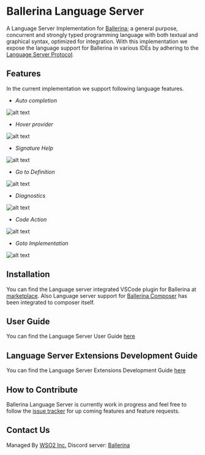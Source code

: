 # Ballerina Language Server

A Language Server Implementation for [Ballerina](https://ballerina.io/); a general purpose, concurrent and strongly typed programming language with both textual and graphical syntax, optimized for integration. With this implementation we expose the language support for Ballerina in various IDEs by adhering to the [Language Server Protocol](https://microsoft.github.io/language-server-protocol/).

## Features
In the current implementation we support following language features.
 * *Auto completion*
 
 ![alt text](./docs/images/endpointActions.gif?raw=true "Auto Completion")
 * *Hover provider*
 
 ![alt text](./docs/images/hover.gif?raw=true "Hover Provider")
 * *Signature Help*
 
 ![alt text](./docs/images/SignatureHelp.gif?raw=true "Signature Help")
 * *Go to Definition*
 
 ![alt text](./docs/images/GotoDef.gif?raw=true "Go to Definition")
 * *Diagnostics*
 
 ![alt text](./docs/images/semanticsAndSyntactics.gif?raw=true "Diagnostics")
  * *Code Action*
  
  ![alt text](./docs/images/addImport.gif?raw=true "Code Action")
  * *Goto Implementation*
  
  ![alt text](./docs/images/gotoImplementation.gif?raw=true "Goto Implementation")
 
## Installation
You can find the Language server integrated VSCode plugin for Ballerina at [marketplace](https://marketplace.visualstudio.com/items?itemName=ballerina.ballerina). Also Language server support for [Ballerina Composer](https://github.com/ballerina-platform/ballerina-lang/tree/master/composer) has been integrated to composer itself.

## User Guide
You can find the Language Server User Guide [here](https://github.com/ballerina-platform/ballerina-lang/blob/master/language-server/docs/UserGuide.md)

## Language Server Extensions Development Guide
You can find the Language Server Extensions Development Guide [here](https://github.com/ballerina-platform/ballerina-lang/blob/master/language-server/docs/ExtensionsGuide.md)

## How to Contribute
Ballerina Language Server is currently work in progress and feel free to follow the [issue tracker](https://github.com/ballerina-platform/ballerina-lang/issues?q=is%3Aopen+is%3Aissue+label%3AComponent%2FLanguageServer) for up coming features and feature requests.

## Contact Us
Managed By [WSO2 Inc.](https://wso2.com/)
Discord server: [Ballerina](https://discord.gg/ballerinalang)

